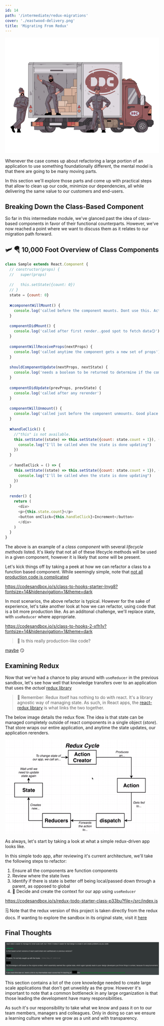```yaml
---
id: 14
path: '/intermediate/redux-migrations'
cover: './eastwood-delivery.png'
title: 'Migrating From Redux'
---
```


![eastwood delivery](./eastwood-delivery.png)

Whenever the case comes up about refactoring a large portion of an application to use something foundationally different, the mental model is that there are going to be many moving parts.

In this section we'll explore those parts and come up with practical steps that allow to clean up our code, minimize our dependencies, all while delivering the same value to our customers and end-users.

## Breaking Down the Class-Based Component

So far in this intermediate module, we've glanced past the idea of class-based components in favor of their functional counterparts. However, we've now reached a point where we want to discuss them as it relates to our migration path forward.

## 🛩 🪂 10,000 Foot Overview of Class Components

```js
class Sample extends React.Component {
  // constructor(props) {
  //   super(props)

  //   this.setState({count: 0})
  // }
  state = {count: 0}

  ❌componentWillMount() {
    console.log('called before the component mounts. Dont use this. Act like it doesnt exist.')
  }

  componentDidMount() {
    console.log('called after first render..good spot to fetch data😏')
  }

  componentWillReceiveProps(nextProps) {
    console.log('called anytime the component gets a new set of props')
  }

  shouldComponentUpdate(nextProps, nextState) {
    console.log('needs a boolean to be returned to determine if the componet should update based on a condition.')
  }

  componentDidUpdate(prevProps, prevState) {
    console.log('called after any rerender')
  }

  componentWillUnmount() {
    console.log('called just before the component unmounts. Good place to do cleanup.')
  }

  ❌handleClick() {
    //"this" is not available.
    this.setState((state) => this.setState({count: state.count + 1}), () => {
      console.log("I'll be called when the state is done updating")
    })
  }

  ✅ handleClick = () => {
    this.setState((state) => this.setState({count: state.count + 1}), () => {
      console.log("I'll be called when the state is done updating")
    })
  }

  render() {
    return (
      <div>
      <p>{this.state.count}</p>
      <button onClick={this.handleClick}>Increment</button>
      </div>
    )
  }
}

```

The above is an example of a _class component_ with several _lifecycle methods_ listed. It's likely that not all of these lifecycle methods will be used in a given component, however it is likely that _some_ will be present.

Let's kick things off by taking a peek at how we can refactor a class to a function based component. While seemingly simple, note that [not all production code is complicated](https://github.deere.com/cap-it-ui/equipment/blob/master/src/views/reinstatement/reinstatement-provider.js#L4)

https://codesandbox.io/s/class-to-hooks-starter-lnyg8?fontsize=14&hidenavigation=1&theme=dark

In most scenarios, the above refactor is typical. However for the sake of experience, let's take another look at how we can refactor, using code that is a bit more production like. As an additonal challenge, we'll replace state, with `useReducer` where appropriate.

https://codesandbox.io/s/class-to-hooks-2-xfh1v?fontsize=14&hidenavigation=1&theme=dark

> 🤔 Is this really production-like code?

[maybe](https://github.deere.com/cap-it-ui/equipment/blob/master/src/views/common/partial-failure-machine-action-modal/partial-failure-machine-action-modal.js) 😏

## Examining Redux

Now that we've had a chance to play around with `useReducer` in the previous sandbox, let's see how well that knowledge transfers over to an application that uses the _actual_ [redux library](https://redux.js.org/)

> 🚨 Remember: Redux itself has nothing to do with react. It's a library agnostic way of managing state. As such, in React apps, the [react-redux library](https://react-redux.js.org/) is what links the two together.

The below image details the redux flow. The idea is that state can be managed completely outside of react components in a single object (_store_). That store wraps our entire application, and anytime the state updates, our application rerenders.

![redux-cycle](./redux-cycle.png)

As always, let's start by taking a look at what a simple redux-driven app looks like.

In this simple todo app, after reviewing it's current architecture, we'll take the following steps to refactor:

1. Ensure all the components are function components
2. Review where the state lives
3. Identify if there is state is better off being local/passed down through a parent, as opposed to global
4. 🚨 Decide and create the context for our app using `useReducer`

https://codesandbox.io/s/redux-todo-starter-class-p33bu?file=/src/index.js

🗒️ Note that the redux version of this project is taken directly from the redux docs. If wanting to explore the sandbox in its original state, visit it [here](https://codesandbox.io/s/redux-todo-65271)

## Final Thoughts

![convo.png](./convo.png)

This section contains a lot of the core knowledge needed to create large scale applications that don't get unweildy as the grow. However it's important to note that a common bottleneck in any large organization is that those leading the development have many responsibilities.

As such it's our responsibility to take what we know and pass it on to our team members, managers and colleagues. Only in doing so can we ensure a learning culture where we grow as a unit and with transparency.

